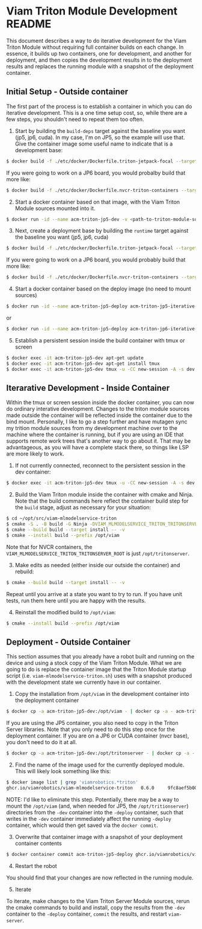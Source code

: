 # Viam Triton Module Development README

This document describes a way to do iterative development for the Viam Triton Module without requiring full container
builds on each change.
In essence, it builds up two containers, one for development, and another for deployment, and then copies the development
results in to the deployment results and replaces the running module with a snapshot of the deployment container.

## Initial Setup - Outside container

The first part of the process is to establish a container in which you can do iterative development.
This is a one time setup cost, so, while there are a few steps, you shouldn't need to repeat them too often.


1. Start by building the `build-deps` target against the baseline you want (jp5, jp6, cuda).
In my case, I'm on JP5, so the example will use that.
Give the container image some useful name to indicate that is a development base:

```sh
$ docker build -f ./etc/docker/Dockerfile.triton-jetpack-focal --target build-deps . -t acm-triton-jp5-iterative-dev
```

If you were going to work on a JP6 board, you would probalby build that more like:

```sh
$ docker build -f ./etc/docker/Dockerfile.nvcr-triton-containers --target build-deps --build-arg JETPACK=1 . -t acm-triton-jp6-iterative-dev
```


2. Start a docker container based on that image, with the Viam Triton Module sources mounted into it.

```sh
$ docker run -id --name acm-triton-jp5-dev -v <path-to-triton-module-sources>:/root/opt/src/viam-mlmodelservice-triton acm-triton-jp5-iterative-dev
```

3. Next, create a deployment base by building the `runtime` target against the baseline you want (jp5, jp6, cuda)

```sh
$ docker build -f ./etc/docker/Dockerfile.triton-jetpack-focal --target runtime . -t acm-triton-jp5-iterative-deploy
```

If you were going to work on a JP6 board, you would probably build that more like:

```sh
$ docker build -f ./etc/docker/Dockerfile.nvcr-triton-containers --target runtime --build-arg JETPACK=1 . -t acm-triton-jp6-iterative-deploy
```

4. Start a docker container based on the deploy image (no need to mount sources)

```sh
$ docker run -id --name acm-triton-jp5-deploy acm-triton-jp5-iterative-deploy
```

or

```sh
$ docker run -id --name acm-triton-jp5-deploy acm-triton-jp6-iterative-deploy
```



5. Establish a persistent session inside the build container with tmux or screen

```sh
$ docker exec -it acm-triton-jp5-dev apt-get update
$ docker exec -it acm-triton-jp5-dev apt-get install tmux
$ docker exec -it acm-triton-jp5-dev tmux -u -CC new-session -A -s dev
```


## Iterarative Development - Inside Container

Within the tmux or screen session inside the docker container, you can now do ordinary interative development.
Changes to the triton module sources made outside the container will be reflected inside the container due to the bind mount.
Personally, I like to go a step further and have mutagen sync my trition module sources from my development machine over to the machine where the container is running, but if you are using an IDE that supports remote work trees that's another way to go about it.
That may be advantageous, as you will have a complete stack there, so things like LSP are more likely to work.

1. If not currently connected, reconnect to the persistent session in the dev container:

```sh
$ docker exec -it acm-triton-jp5-dev tmux -u -CC new-session -A -s dev
```


2. Build the Viam Triton module inside the container with cmake and Ninja.
Note that the build commands here reflect the container build step for the `build` stage, adjust as necessary for your situation:

```sh
$ cd ~/opt/src/viam-mlmodelservice-triton
$ cmake -S . -B build -G Ninja -DVIAM_MLMODELSERVICE_TRITON_TRITONSERVER_ROOT=/opt/tritonserver/tritonserver -DCMAKE_BUILD_TYPE=RelWithDebInfo -DCMAKE_PREFIX_PATH=/opt/viam
$ cmake --build build --target install -- -v
$ cmake --install build --prefix /opt/viam
```

Note that for NVCR containers, the `VIAM_MLMODELSERVICE_TRITON_TRITONSERVER_ROOT` is just `/opt/tritonserver`.

3. Make edits as needed (either inside our outside the container) and rebuild:

```sh
$ cmake --build build --target install -- -v
```

Repeat until you arrive at a state you want to try to run.
If you have unit tests, run them here until you are happy with the results.


4. Reinstall the modified build to `/opt/viam`:
```sh
$ cmake --install build --prefix /opt/viam
```


## Deployment - Outside Container

This section assumes that you already have a robot built and running on the device and using a stock copy of the Viam Triton Module.
What we are going to do is replace the container image that the Triton Module startup script (i.e. `viam-mlmodelservice-triton.sh`) uses with a snapshot produced with the development state we currently have in our container.

1. Copy the installation from `/opt/viam` in the development container into the deployment container

```sh
$ docker cp -a acm-triton-jp5-dev:/opt/viam - | docker cp -a - acm-triton-jp5-deploy:/opt
```

If you are using the JP5 container, you also need to copy in the Triton Server libraries.
Note that you only need to do this step once for the deployment container.
If you are on a JP6 or CUDA container (nvcr base), you don't need to do it at all.

```sh
$ docker cp -a acm-triton-jp5-dev:/opt/tritonserver - | docker cp -a - acm-triton-jp5-deploy:/opt
```

2. Find the name of the image used for the currently deployed module.
This will likely look something like this:

```sh
$ docker image list | grep 'viamrobotics.*triton'
ghcr.io/viamrobotics/viam-mlmodelservice-triton   0.6.0     9fc8aef5b007   5 months ago     7.71GB
```

NOTE: I'd like to eliminate this step.
Potentially, there may be a way to mount the `/opt/viam` (and, when needed for JP5, the `/opt/tritionserver`) directories from the `-dev` container into the `-deploy` container, such that writes in the `-dev` container immediately affect the running `-deploy` container, which would then get saved via the `docker commit`.

3. Overwrite that container image with a snapshot of your deployment container contents

```sh
$ docker container commit acm-triton-jp5-deploy ghcr.io/viamrobotics/viam-mlmodelservice-triton:0.6.0
```

4. Restart the robot

You should find that your changes are now reflected in the running module.

5. Iterate

To iterate, make changes to the Viam Triton Server Module sources, rerun the cmake commands to build and install, copy the results from the `-dev` container to the `-deploy` container, `commit` the results, and restart `viam-server`.
